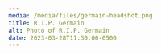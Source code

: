 ```yaml
---
media: /media/files/germain-headshot.png
title: R.I.P. Germain
alt: Photo of R.I.P. Germain
date: 2023-03-28T11:30:00-0500
---
```

